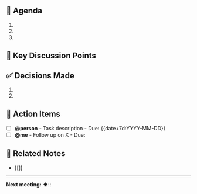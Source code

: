 
## 🎯 Agenda
1. 
2. 
3. 

## 📝 Key Discussion Points

## ✅ Decisions Made
1. 
2. 

## 🎯 Action Items
- [ ] **@person** - Task description - Due: {{date+7d:YYYY-MM-DD}}
- [ ] **@me** - Follow up on X - Due: 

## 🔗 Related Notes
- [[]]

---
**Next meeting:** 
⬆️:: 